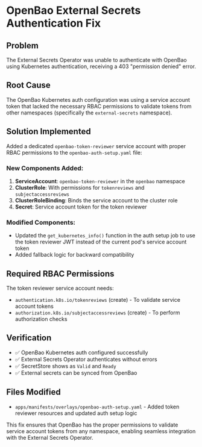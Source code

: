# OpenBao External Secrets Authentication Fix

## Problem
The External Secrets Operator was unable to authenticate with OpenBao using Kubernetes authentication, receiving a 403 "permission denied" error.

## Root Cause
The OpenBao Kubernetes auth configuration was using a service account token that lacked the necessary RBAC permissions to validate tokens from other namespaces (specifically the `external-secrets` namespace).

## Solution Implemented
Added a dedicated `openbao-token-reviewer` service account with proper RBAC permissions to the `openbao-auth-setup.yaml` file:

### New Components Added:
1. **ServiceAccount**: `openbao-token-reviewer` in the `openbao` namespace
2. **ClusterRole**: With permissions for `tokenreviews` and `subjectaccessreviews`
3. **ClusterRoleBinding**: Binds the service account to the cluster role
4. **Secret**: Service account token for the token reviewer

### Modified Components:
- Updated the `get_kubernetes_info()` function in the auth setup job to use the token reviewer JWT instead of the current pod's service account token
- Added fallback logic for backward compatibility

## Required RBAC Permissions
The token reviewer service account needs:
- `authentication.k8s.io/tokenreviews` (create) - To validate service account tokens
- `authorization.k8s.io/subjectaccessreviews` (create) - To perform authorization checks

## Verification
- ✅ OpenBao Kubernetes auth configured successfully
- ✅ External Secrets Operator authenticates without errors
- ✅ SecretStore shows as `Valid` and `Ready`
- ✅ External secrets can be synced from OpenBao

## Files Modified
- `apps/manifests/overlays/openbao-auth-setup.yaml` - Added token reviewer resources and updated auth setup logic

This fix ensures that OpenBao has the proper permissions to validate service account tokens from any namespace, enabling seamless integration with the External Secrets Operator.
